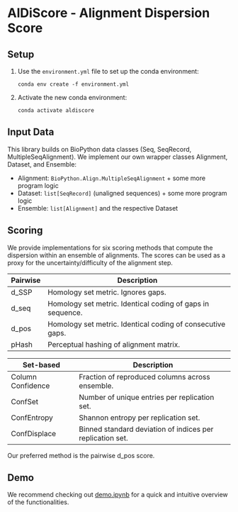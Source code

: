 # AlDiScore - Alignment Dispersion Score

## Setup
1. Use the `environment.yml` file to set up the conda environment:
    ```shell
    conda env create -f environment.yml
    ```
2. Activate the new conda environment:
    ```shell
    conda activate aldiscore
    ```
   
## Input Data
This library builds on BioPython data classes (Seq, SeqRecord, MultipleSeqAlignment). We implement our own wrapper classes Alignment, Dataset, and Ensemble:
- Alignment: ``BioPython.Align.MultipleSeqAlignment`` + some more program logic 
- Dataset: ``list[SeqRecord]`` (unaligned sequences) + some more program logic
- Ensemble: ``list[Alignment]`` and the respective Dataset

## Scoring
We provide implementations for six scoring methods that compute the dispersion within an ensemble of alignments. 
The scores can be used as a proxy for the uncertainty/difficulty of the alignment step.


|Pairwise     | Description                                               |
|--------------|-----------------------------------------------------------|
|d_SSP  | Homology set metric. Ignores gaps.|
|d_seq  | Homology set metric. Identical coding of gaps in sequence.|
|d_pos  | Homology set metric. Identical coding of consecutive gaps.|
|pHash  | Perceptual hashing of alignment matrix.|


|Set-based     | Description                                               |
|--------------|-----------------------------------------------------------|
|Column Confidence  | Fraction of reproduced columns across ensemble.           |
|ConfSet            | Number of unique entries per replication set.             |
|ConfEntropy        | Shannon entropy per replication set.                      |
|ConfDisplace       | Binned standard deviation of indices per replication set. |

Our preferred method is the pairwise d_pos score.

## Demo 
We recommend checking out [demo.ipynb](notebooks/demo.ipynb) for a quick and intuitive overview of the functionalities.
